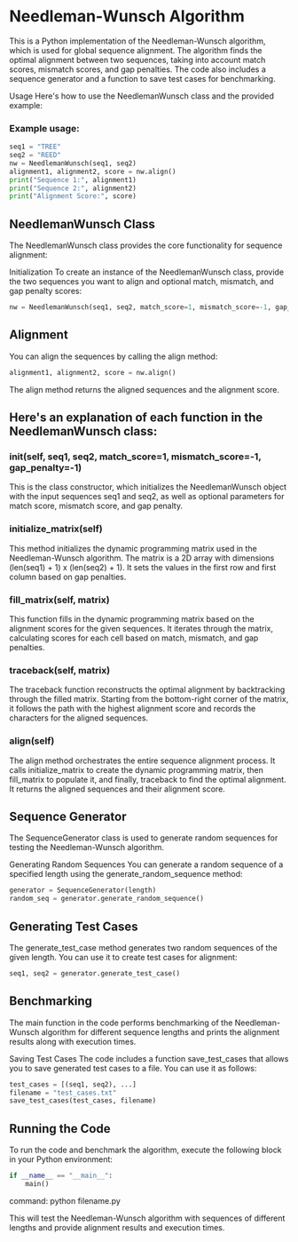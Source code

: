 # Needleman-Wunsch Algorithm
This is a Python implementation of the Needleman-Wunsch algorithm, which is used for global sequence alignment. The algorithm finds the optimal alignment between two sequences, taking into account match scores, mismatch scores, and gap penalties. The code also includes a sequence generator and a function to save test cases for benchmarking.

Usage
Here's how to use the NeedlemanWunsch class and the provided example:

### Example usage:
```python
seq1 = "TREE"
seq2 = "REED"
nw = NeedlemanWunsch(seq1, seq2)
alignment1, alignment2, score = nw.align()
print("Sequence 1:", alignment1)
print("Sequence 2:", alignment2)
print("Alignment Score:", score)
```


## NeedlemanWunsch Class
The NeedlemanWunsch class provides the core functionality for sequence alignment:

Initialization
To create an instance of the NeedlemanWunsch class, provide the two sequences you want to align and optional match, mismatch, and gap penalty scores:

```python
nw = NeedlemanWunsch(seq1, seq2, match_score=1, mismatch_score=-1, gap_penalty=-1)
```

## Alignment
You can align the sequences by calling the align method:

```python
alignment1, alignment2, score = nw.align()
```
The align method returns the aligned sequences and the alignment score.

## Here's an explanation of each function in the NeedlemanWunsch class:

### __init__(self, seq1, seq2, match_score=1, mismatch_score=-1, gap_penalty=-1)
This is the class constructor, which initializes the NeedlemanWunsch object with the input sequences seq1 and seq2, as well as optional parameters for match score, mismatch score, and gap penalty.

### initialize_matrix(self)
This method initializes the dynamic programming matrix used in the Needleman-Wunsch algorithm. The matrix is a 2D array with dimensions (len(seq1) + 1) x (len(seq2) + 1). It sets the values in the first row and first column based on gap penalties.

### fill_matrix(self, matrix)
This function fills in the dynamic programming matrix based on the alignment scores for the given sequences. It iterates through the matrix, calculating scores for each cell based on match, mismatch, and gap penalties.

### traceback(self, matrix)
The traceback function reconstructs the optimal alignment by backtracking through the filled matrix. Starting from the bottom-right corner of the matrix, it follows the path with the highest alignment score and records the characters for the aligned sequences.


### align(self)
The align method orchestrates the entire sequence alignment process. It calls initialize_matrix to create the dynamic programming matrix, then fill_matrix to populate it, and finally, traceback to find the optimal alignment. It returns the aligned sequences and their alignment score.


## Sequence Generator
The SequenceGenerator class is used to generate random sequences for testing the Needleman-Wunsch algorithm.

Generating Random Sequences
You can generate a random sequence of a specified length using the generate_random_sequence method:

```python
generator = SequenceGenerator(length)
random_seq = generator.generate_random_sequence()
```
## Generating Test Cases
The generate_test_case method generates two random sequences of the given length. You can use it to create test cases for alignment:

```python
seq1, seq2 = generator.generate_test_case()
```
## Benchmarking
The main function in the code performs benchmarking of the Needleman-Wunsch algorithm for different sequence lengths and prints the alignment results along with execution times.

Saving Test Cases
The code includes a function save_test_cases that allows you to save generated test cases to a file. You can use it as follows:

```python
test_cases = [(seq1, seq2), ...]
filename = "test_cases.txt"
save_test_cases(test_cases, filename)
```

## Running the Code
To run the code and benchmark the algorithm, execute the following block in your Python environment:

```python
if __name__ == "__main__":
    main()
```

command: python filename.py

This will test the Needleman-Wunsch algorithm with sequences of different lengths and provide alignment results and execution times.